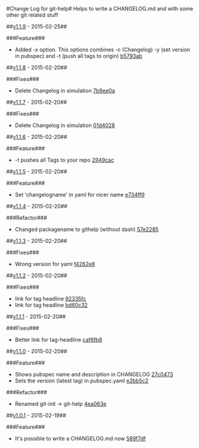 #Change Log for git-help#
Helps to write a CHANGELOG.md and with some other git related stuff

##[v1.1.9](http://github.com/mikemitterer/dart-git-help/compare/v1.1.8...v1.1.9) - 2015-02-25##

###Feature###
* Added -x option. This options combines -c (Changelog) -y (set version in pubspec) and -t (push all tags to origin) [b5793ab](http://github.com/mikemitterer/dart-git-help/commit/b5793ab1763330cf514f89990a539e0b4a0340d5)

##[v1.1.8](http://github.com/mikemitterer/dart-git-help/compare/v1.1.7...v1.1.8) - 2015-02-20##

###Fixes###
* Delete Changelog in simulation [7b9ee0a](http://github.com/mikemitterer/dart-git-help/commit/7b9ee0a35f47d14feffd21629597a0b7f5f6f7b0)

##[v1.1.7](http://github.com/mikemitterer/dart-git-help/compare/v1.1.6...v1.1.7) - 2015-02-20##

###Fixes###
* Delete Changelog in simulation [01d4028](http://github.com/mikemitterer/dart-git-help/commit/01d40282b9829aaca7ef2a295c5bfdd8e2b1961b)

##[v1.1.6](http://github.com/mikemitterer/dart-git-help/compare/v1.1.5...v1.1.6) - 2015-02-20##

###Feature###
* -t pushes all Tags to your repo [2949cac](http://github.com/mikemitterer/dart-git-help/commit/2949cacb8181a34a5a39d803a54a3f85544dbca2)

##[v1.1.5](http://github.com/mikemitterer/dart-git-help/compare/v1.1.4...v1.1.5) - 2015-02-20##

###Feature###
* Set 'changelogname' in yaml for nicer name [e734ff9](http://github.com/mikemitterer/dart-git-help/commit/e734ff9c553e6989ecd084591dcaee1f8d4698f1)

##[v1.1.4](http://github.com/mikemitterer/dart-git-help/compare/v1.1.3...v1.1.4) - 2015-02-20##

###Refactor###
* Changed packagename to githelp (without dash) [57e2285](http://github.com/mikemitterer/dart-git-help/commit/57e22850062bc4f52114500c55ac2905585310cd)

##[v1.1.3](http://github.com/mikemitterer/dart-git-help/compare/v1.1.2...v1.1.3) - 2015-02-20##

###Fixes###
* Wrong version for yaml [f4262e8](http://github.com/mikemitterer/dart-git-help/commit/f4262e84f7b793556d379590cd462d76a11a765e)

##[v1.1.2](http://github.com/mikemitterer/dart-git-help/compare/v1.1.1...v1.1.2) - 2015-02-20##

###Fixes###
* link for tag headline [92335fc](http://github.com/mikemitterer/dart-git-help/commit/92335fc12509a09301a765853532334ce327a475)
* link for tag headline [bd60c32](http://github.com/mikemitterer/dart-git-help/commit/bd60c326f329d2fbea4e337cba9953a3feb7bca0)

##[v1.1.1](http://github.com/mikemitterer/dart-git-help/compare/v1.1.0...v1.1.1) - 2015-02-20##

###Fixes###
* Better link for tag-headline [caf6fb8](http://github.com/mikemitterer/dart-git-help/commit/caf6fb8ccaf2e2c3cffc365177022a3e3449ffee)

##[v1.1.0](http://github.com/mikemitterer/dart-git-help/compare/v1.0.1...v1.1.0) - 2015-02-20##

###Feature###
* Shows pubspec name and description in CHANGELOG [27c0473](http://github.com/mikemitterer/dart-git-help/commit/27c047343bc75152d684e9d83e25dc74ae055856)
* Sets the version (latest tag) in pubspec.yaml [e2bb5c2](http://github.com/mikemitterer/dart-git-help/commit/e2bb5c25c53699523e000812ee2336eeff5c8490)

###Refactor###
* Renamed git-init -> git-help [4ea063e](http://github.com/mikemitterer/dart-git-help/commit/4ea063ea9d4abd349bcd2f02a52bd7e9db45fa32)

##[v1.0.1](http://github.com/mikemitterer/dart-git-help/compare/v1.0...v1.0.1) - 2015-02-19##

###Feature###
* It's possible to write a CHANGELOG.md now [589f7df](http://github.com/mikemitterer/dart-git-help/commit/589f7df523f681df166de7526db407add803db87)

